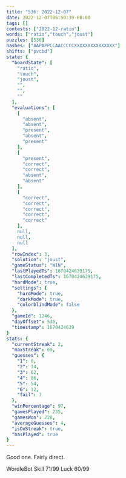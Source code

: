 ```yaml
---
title: "536: 2022-12-07"
date: 2022-12-07T06:50:39-08:00
tags: []
contests: ["2022-12-ratio"]
words: ["ratio","touch","joust"]
puzzles: [536]
hashes: ["AAPAPPCCAACCCCCXXXXXXXXXXXXXXX"]
shifts: ["pvcbd"]
state: {
  "boardState": [
    "ratio",
    "touch",
    "joust",
    "",
    "",
    ""
  ],
  "evaluations": [
    [
      "absent",
      "absent",
      "present",
      "absent",
      "present"
    ],
    [
      "present",
      "correct",
      "correct",
      "absent",
      "absent"
    ],
    [
      "correct",
      "correct",
      "correct",
      "correct",
      "correct"
    ],
    null,
    null,
    null
  ],
  "rowIndex": 3,
  "solution": "joust",
  "gameStatus": "WIN",
  "lastPlayedTs": 1670424639175,
  "lastCompletedTs": 1670424639175,
  "hardMode": true,
  "settings": {
    "hardMode": true,
    "darkMode": true,
    "colorblindMode": false
  },
  "gameId": 1246,
  "dayOffset": 536,
  "timestamp": 1670424639
}
stats: {
  "currentStreak": 2,
  "maxStreak": 69,
  "guesses": {
    "1": 0,
    "2": 14,
    "3": 62,
    "4": 86,
    "5": 54,
    "6": 12,
    "fail": 7
  },
  "winPercentage": 97,
  "gamesPlayed": 235,
  "gamesWon": 228,
  "averageGuesses": 4,
  "isOnStreak": true,
  "hasPlayed": true
}
---
```

<!-- more -->
Good one. Fairly direct. 

WordleBot
Skill 71/99
Luck 60/99
